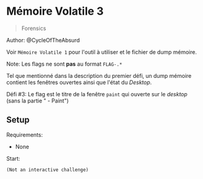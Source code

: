 # Mémoire Volatile 3

> Forensics

Author: @CycleOfTheAbsurd

Voir `Mémoire Volatile 1` pour l'outil à utiliser et le fichier de dump mémoire.

Note: Les flags ne sont __pas__ au format `FLAG-.*`

Tel que mentionné dans la description du premier défi, un dump mémoire contient les fenêtres ouvertes ainsi que l'état du _Desktop_.


Défi #3: Le flag est le titre de la fenêtre `paint` qui ouverte sur le _desktop_ (sans la partie " - Paint")


## Setup

Requirements:
- None

Start:

```
(Not an interactive challenge)
```
